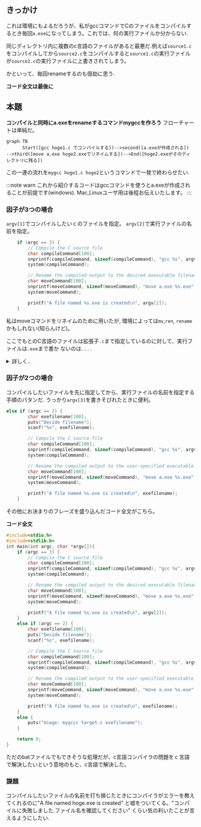 ## きっかけ
これは環境にもよるだろうが、私がgccコマンドでCのファイルをコンパイルするとき毎回```a.exe```になってしまう。これでは、何の実行ファイルか分からない.

同じディレクトリ内に複数のc言語のファイルがあると最悪だ.例えば```source1.c```をコンパイルしてから```source2.c```をコンパイルすると```source1.c```の実行ファイルが```source2.c```の実行ファイルに上書きされてしまう。

かといって、毎回renameするのも億劫に思う.

<b>コード全文は最後に</b>

## 本題
<b>コンパイルと同時にa.exeをrenameするコマンドmygccを作ろう</b>
フローチャートは単純だ。
```mermaid
graph TB
      Start([gcc hoge1.c でコンパイルする])-->second([a.exeが作成される])
-->third([move a.exe hoge2.exeでリネイムする])-->End([hoge2.exeがそのディレクトリに残る])
```
この一連の流れを```mygcc hoge1.c hoge2```というコマンドで一発で終わらせたい.

:::note warn
これから紹介するコードはgccコマンドを使うとa.exeが作成されることが前提です(windows).
Mac,Linuxユーザ用は後程お伝えいたします。
:::

### 因子が3つの場合

```argv[1]```でコンパイルしたいｃのファイルを指定。
```argv[2]```で実行ファイルの名前を指定。
```c
    if (argc == 3) {
        // Compile the C source file
        char compileCommand[100];
        snprintf(compileCommand, sizeof(compileCommand), "gcc %s", argv[1]);
        system(compileCommand);

        // Rename the compiled output to the desired executable filename
        char moveCommand[100];
        snprintf(moveCommand, sizeof(moveCommand), "move a.exe %s.exe", argv[2]);
        system(moveCommand);

        printf("A file named %s.exe is created\n", argv[2]);
    }

```

私はmoveコマンドをリネイムのために用いたが, 環境によっては```mv```,```ren```, ```rename``` かもしれない(知らんけど)。

   ここでもとのC言語のファイルは拡張子<code>.c</code>まで指定しているのに対して、実行ファイルは<code>.exe</code>まで書か ないのは. . . .<details><summary>詳しく..</summary>
    <p>もとのC言語ファイル名をすべて書かなくても<code>ho*.c</code>のように指定できるようにするためだ。例えば同ディレクトリ内にhoge1.cとhoge1.htmlがあったときなどにエラーが起きる可能性を淘汰するためだ。<code>.c</code> <code>.exe</code>まで書くかは個人の趣味によ るだろうが。
</p>
</details>

### 因子が2つの場合
コンパイルしたいファイルを先に指定してから、実行ファイルの名前を指定する手順のパタンだ.
うっかり```argv[3]```を書きそびれたときに便利。

```c
else if (argc == 2) {
        char exefilename[100];
        puts("Decide filename");
        scanf("%s", exefilename);

        // Compile the C source file
        char compileCommand[100];
        snprintf(compileCommand, sizeof(compileCommand), "gcc %s", argv[1]);
        system(compileCommand);

        // Rename the compiled output to the user-specified executable filename
        char moveCommand[100];
        snprintf(moveCommand, sizeof(moveCommand), "move a.exe %s.exe", exefilename);
        system(moveCommand);

        printf("A file named %s.exe is created\n", exefilename);
    }

```

その他にお決まりのフレーズを盛り込んだコード全文がこちら。

<b>コード全文</b>

```mygcc.c
#include<stdio.h>
#include<stdlib.h>
int main(int argc, char *argv[]){
    if (argc == 3) {
        // Compile the C source file
        char compileCommand[100];
        snprintf(compileCommand, sizeof(compileCommand), "gcc %s", argv[1]);
        system(compileCommand);

        // Rename the compiled output to the desired executable filename
        char moveCommand[100];
        snprintf(moveCommand, sizeof(moveCommand), "move a.exe %s.exe", argv[2]);
        system(moveCommand);

        printf("A file named %s.exe is created\n", argv[2]);
    }
    else if (argc == 2) {
        char exefilename[100];
        puts("Decide filename");
        scanf("%s", exefilename);

        // Compile the C source file
        char compileCommand[100];
        snprintf(compileCommand, sizeof(compileCommand), "gcc %s", argv[1]);
        system(compileCommand);

        // Rename the compiled output to the user-specified executable filename
        char moveCommand[100];
        snprintf(moveCommand, sizeof(moveCommand), "move a.exe %s.exe", exefilename);
        system(moveCommand);

        printf("A file named %s.exe is created\n", exefilename);
    }
    else {
        puts("Usage: mygccc target.c exefilename");
    }

    return 0;
}

```

ただのbatファイルでもできそうな処理だが、c言語コンパイラの問題をｃ言語で解決したいという意地のもと、c言語で解決した。

### 課題

コンパイルしたいファイルの名前を打ち損じたときにコンパイラがエラーを教えてくれるのに"A file named hoge.exe is created"  と嘘をついてくる。"コンパイルに失敗しました.ファイル名を確認してください" くらい気の利いたことが言えるようにしたい.
